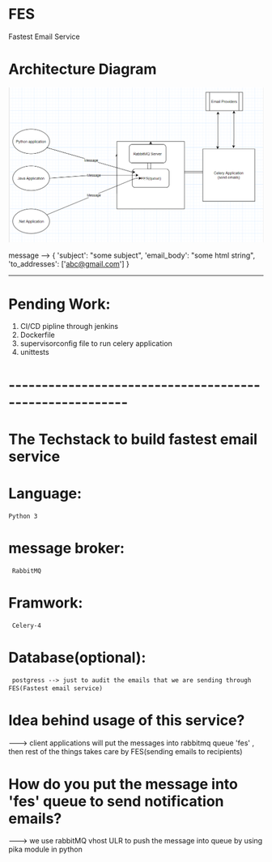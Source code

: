 # FES
 Fastest Email Service
 
# Architecture Diagram


![Alt text](https://github.com/satyareddy-d/FES/blob/master/FES_Architecture.PNG?raw=true "Diagram")


message --> {
    'subject': "some subject",
    'email_body': "some html string",
    'to_addresses': ['abc@gmail.com']
}

---------------------------------------------------------

# Pending Work:
 1) CI/CD pipline through jenkins
 2) Dockerfile
 3) supervisorconfig file to run celery application
 4) unittests
 

# --------------------------------------------------------

#  The Techstack to build fastest email service
# Language:
    Python 3
# message broker:
     RabbitMQ
# Framwork:
     Celery-4

# Database(optional):
     postgress --> just to audit the emails that we are sending through FES(Fastest email service)



# Idea behind usage of this service?
  ---> client applications will put the messages into rabbitmq queue 'fes' , then rest of the things takes care by FES(sending emails to recipients)
# How do you put the message into 'fes' queue to send notification emails?
  ---> we use rabbitMQ vhost ULR to push the message into queue by using pika module in python
 
